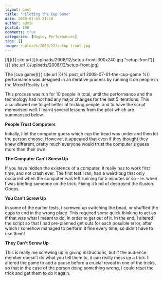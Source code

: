 ```yaml
---
layout: post
title: "Piloting the Cup Game"
date: 2008-07-04 21:18
author: admin
postid: 198
comments: true
categories: [Magic, Performances]
tags: []
image: /uploads/2008/12/setup-front.jpg
---
```

[![]({{ site.url }}/uploads/2008/12/setup-front-300x240.jpg "setup-front")]({{ site.url }}/uploads/2008/12/setup-front.jpg)

The [cup game]({{ site.url }}{% post_url 2008-07-01-the-cup-game %}) performance was designed in an iterative process by running it on people in the Mixed Reality Lab.

This process was run for 10 people in total, until the performance and the technology had not had any major changes for the last 5 iterations. This also allowed me to get better at tricking people, and to have the script memorised well. I learnt several lessons from the pilot which are summarised below.

**People Trust Computers**

Initially, I let the computer guess which cup the bead was under and then let the person choose. However, it appeared that even if they thought they knew different, pretty much everyone would trust the computer's guess more than their own.

**The Computer Can't Screw Up**

If you have hidden the existence of a computer, it really has to work first time, and not crash ever. The first test I ran, had a weird bug that only occurred when the computer was left running for 5 minutes or so - ie. when I was briefing someone on the trick. Fixing it kind of destroyed the illusion. Ooops.

**You Can't Screw Up**

In some of the earlier tests, I screwed up switching the bead, or shuffled the cups to end in the wrong place. This required some quick thinking to act as if that was what I meant to do, in order to get out of it. In the end, I altered the script so that I had pre-planned get outs for each possible error, after which I somehow managed to perform it fine every time, so didn't have to use them!

**They Can't Screw Up**

This is really me screwing up in giving instructions, but if the audience member doesn't do what you tell them to, it can really mess up a trick. I altered the game to add a pause before a crucial reveal in one of the tricks, so that in the case of the person doing something wrong, I could reset the trick and get them to do it again.

